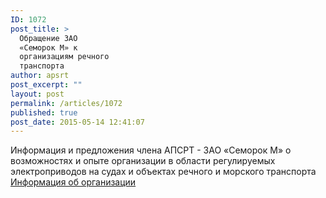 ```yaml
---
ID: 1072
post_title: >
  Обращение ЗАO
  «Семорок М» к
  организациям речного
  транспорта
author: apsrt
post_excerpt: ""
layout: post
permalink: /articles/1072
published: true
post_date: 2015-05-14 12:41:07
---
```

Информация и предложения члена АПСРТ - ЗАО «Семорок М» о возможностях и опыте организации в области регулируемых электроприводов на судах и объектах речного и морского транспорта
<a href="http://www.apsrt.ru/wp-content/uploads/2015/05/Информация-об-организации-.pdf">Информация об организации</a>